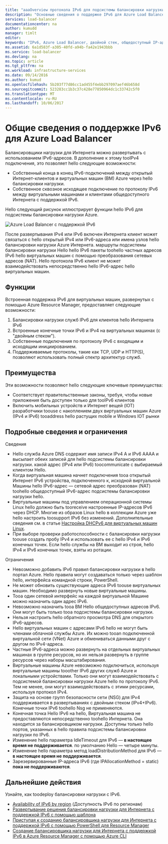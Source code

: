 ```yaml
---
title: "aaaOverview протокола IPv6 для подсистемы балансировки нагрузки Azure | Документы Microsoft"
description: "Основные сведения о поддержке IPv6 для Azure Load Balancer и виртуальных машин с балансировкой нагрузки."
services: load-balancer
documentationcenter: na
author: kumudd
manager: timlt
editor: 
keywords: "IPv6, Azure Load Balancer, двойной стек, общедоступный IP-адрес, встроенная поддержка Ipv6, мобильное устройство, Интернет вещей"
ms.assetid: 6a1d583f-a305-40fd-a94b-fa42e1943bbb
ms.service: load-balancer
ms.devlang: na
ms.topic: article
ms.tgt_pltfrm: na
ms.workload: infrastructure-services
ms.date: 09/14/2016
ms.author: kumud
ms.openlocfilehash: 5b203f77d86cc1ad455f4ebb297097aef46b658d
ms.sourcegitcommit: 523283cc1b3c37c428e77850964dc1c33742c5f0
ms.translationtype: MT
ms.contentlocale: ru-RU
ms.lasthandoff: 10/06/2017
---
```

# <a name="overview-of-ipv6-for-azure-load-balancer"></a>Общие сведения о поддержке IPv6 для Azure Load Balancer

Балансировщики нагрузки для Интернета можно развертывать с использованием IPv6-адресов. В дополнение к этому tooIPv4 подключения, это позволяет hello следующие возможности:

* Собственный конца в конец IPv6-подключений между открытый Интернет-клиентов и виртуальных машин (ВМ) Azure через hello балансировки нагрузки.
* Собственное сквозное исходящее подключение по протоколу IPv6 между виртуальными машинами и клиентами общедоступного Интернета с поддержкой IPv6.

Hello следующий рисунок иллюстрирует функции hello IPv6 для подсистемы балансировки нагрузки Azure.

![Azure Load Balancer с поддержкой IPv6](./media/load-balancer-ipv6-overview/load-balancer-ipv6.png)

После развертывания IPv4 или IPv6 включен Интернета клиент может связаться с hello открытый IPv4 или IPv6-адреса или имена узлов hello балансировки нагрузки Azure Интернета. маршруты подсистемы балансировки нагрузки Hello hello IPv6 пакеты toohello частных адресов IPv6 hello виртуальных машин с помощью преобразования сетевых адресов (NAT). Hello протокола IPv6 клиент не может взаимодействовать непосредственно hello IPv6-адрес hello виртуальных машин.

## <a name="features"></a>Функции

Встроенная поддержка IPv6 для виртуальных машин, развернутых с помощью Azure Resource Manager, предоставляет следующие возможности:

1. Балансировки нагрузки служб IPv6 для клиентов hello Интернета IPv6
2. Встроенные конечные точки IPv6 и IPv4 на виртуальных машинах (с "двойным стеком").
3. Собственные подключения по протоколу IPv6 с входящим и исходящим инициированием.
4. Поддерживаемые протоколы, такие как TCP, UDP и HTTP(S), позволяют использовать полный спектр архитектур служб.

## <a name="benefits"></a>Преимущества

Эти возможности позволяют hello следующие ключевые преимущества:

* Соответствует правительственные законы, требуя, чтобы новые приложения быть доступен только для tooIPv6 клиентов
* Включить мобильных устройств и Интернет вещей (IOT) разработчики toouse с накоплением двух виртуальных машин Azure (IPv4 и IPv6) tooaddress hello растущих mobile и Windows IOT рынки

## <a name="details-and-limitations"></a>Подробные сведения и ограничения

Сведения

* Hello служба Azure DNS содержит имя записи IPv4 A и IPv6 AAAA и высылает обеих записей для hello подсистемы балансировки нагрузки. какой адрес (IPv4 или IPv6) toocommunicate с выбираемый клиентом Hello.
* Когда виртуальная машина начнет подключения tooa открытый Интернет IPv6 устройства, подключенного к, исходной виртуальной Машины hello IPv6-адрес — сетевой адрес преобразован (NAT) toohello общедоступный IPv6-адрес подсистемы балансировки нагрузки hello.
* Виртуальные машины под управлением операционной системы Linux hello должно быть tooreceive настроенные IP-адресов IPv6 через DHCP. Многие из образов Linux hello в коллекции Azure уже hello настроить toosupport IPv6 без изменений. Дополнительные сведения см. в статье [Настройка DHCPv6 для виртуальных машин Linux](load-balancer-ipv6-for-linux.md).
* При выборе проверки работоспособности с балансировки нагрузки toouse создать пробу IPv4 и использовать ее с hello IPv4 и IPv6 конечных точек. Если hello службы на ВМ выходит из строя, hello IPv4 и IPv6 конечных точек, взяты из ротации.

Ограничения

* Невозможно добавить IPv6 правил балансировки нагрузки в hello портал Azure. Hello правила могут создаваться только через шаблон hello, интерфейса командной строки, PowerShell.
* Не может обновить существующие адреса IPv6 toouse виртуальных машин. Необходимо развернуть новые виртуальные машины.
* Tooa один сетевой интерфейс на каждой виртуальной Машине можно назначить один адрес IPv6.
* Невозможно назначить tooa ВМ Hello общедоступных адресов IPv6. Они могут быть только tooa подсистемы балансировки нагрузки.
* Нельзя настроить hello обратного просмотра DNS для открытого IPv6-адресов.
* Hello виртуальных машин с адресами IPv6 hello не могут быть членами облачной службы Azure. Их можно tooan подключенной виртуальной сети (VNet) Azure и обмениваться данными друг с другом по IPv4-адреса.
* Частные IPv6-адреса можно развернуть на отдельных виртуальных машинах в группе ресурсов, но их нельзя развернуть в группе ресурсов через наборы масштабирования.
* Виртуальные машины Azure невозможно подключиться, используя виртуальные машины tooother IPv6 других служб Azure и локальными устройствами. Только они могут взаимодействовать с подсистемой балансировки нагрузки Azure hello по протоколу IPv6. Тем не менее, они могут взаимодействовать с этими ресурсами, используя протокол IPv4.
* Защита на основе групп безопасности сети (NSG) для IPv4 поддерживается в развертываниях с двойным стеком (IPv4+IPv6). Конечные точки IPv6 toohello Nsg не применяются.
* Конечная точка Hello IPv6 на hello, Виртуальная машина не предоставляются непосредственно toohello Интернета. Она находится за балансировщиком нагрузки. Доступны только hello портов, указанных в hello правила подсистемы балансировки нагрузки по IPv6.
* Изменение hello параметра IdleTimeout для IPv6 — **в настоящее время не поддерживается**. по умолчанию Hello — четыре минуты.
* Изменение hello параметра метод loadDistributionMethod для IPv6 — **в настоящее время не поддерживается**.
* Зарезервированные IP-адреса IPv6 (где IPAllocationMethod = static) **пока не поддерживаются**.

## <a name="next-steps"></a>Дальнейшие действия

Узнайте, как toodeploy балансировки нагрузки с IPv6.

* [Availability of IPv6 by region](https://go.microsoft.com/fwlink/?linkid=828357) (Доступность IPv6 по регионам)
* [Развертывание решения балансировки нагрузки для Интернета с поддержкой IPv6 с помощью шаблона](load-balancer-ipv6-internet-template.md)
* [Приступая к созданию балансировщика нагрузки для Интернета с поддержкой IPv6 с помощью PowerShell для Resource Manager](load-balancer-ipv6-internet-ps.md)
* [Создание балансировщика нагрузки для Интернета с поддержкой IPv6 в Azure Resource Manager с помощью Azure CLI](load-balancer-ipv6-internet-cli.md)
